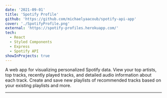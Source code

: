 ```yaml
---
date: '2021-09-01'
title: 'Spotify Profile'
github: 'https://github.com/michaelyaacoub/spotify-api-app'
cover: './SpotifyProfile.png'
external: 'https://spotify-profiles.herokuapp.com/'
tech:
  - React
  - Styled Components
  - Express
  - Spotify API
showInProjects: true
---
```


A web app for visualizing personalized Spotify data. View your top artists, top tracks, recently played tracks, and detailed audio information about each track. Create and save new playlists of recommended tracks based on your existing playlists and more.

---